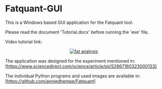 # Fatquant-GUI
This is a Windows based GUI application for the Fatquant tool. 
<!-- ![alt text](snapshot.png) -->

Please read the document 'Tutorial.docx' before running the 'exe' file.

Video tutorial link:
<html>
<div align="center">
  <a href="https://www.youtube.com/watch?v=ZsvcVp1jbbI"><img src="https://img.youtube.com/vi/ZsvcVp1jbbI/0.jpg" alt="fat analysis"></a>
</div>
</html>

The application was designed for the experiment mentioned in:
[https://www.sciencedirect.com/science/article/pii/S2667160323000133]

The individual Python programs and used images are available in:
[https://github.com/anniedhempe/Fatquant]
